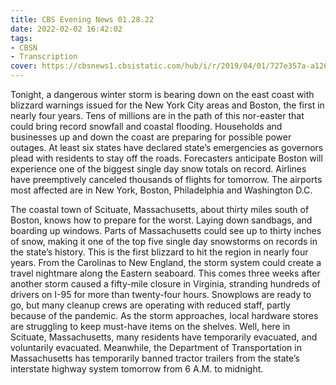 ```yaml
---
title: CBS Evening News 01.28.22
date: 2022-02-02 16:42:02
tags:
- CBSN
- Transcription
cover: https://cbsnews1.cbsistatic.com/hub/i/r/2019/04/01/727e357a-a126-4138-a2c5-4d3222669d57/thumbnail/640x360/3ff2761028dc5c65cc4f07acd54bcd5c/cbsn2-logo-1920x1080.jpg
---
```

Tonight, a dangerous winter storm is bearing down on the east coast with blizzard warnings issued for the New York City areas and Boston, the first in nearly four years. Tens of millions are in the path of this nor-easter that could bring record snowfall and coastal flooding. Households and businesses up and down the coast are preparing for possible power outages. At least six states have declared state’s emergencies as governors plead with residents to stay off the roads. Forecasters anticipate Boston will experience one of the biggest single day snow totals on record. Airlines have preemptively canceled thousands of flights for tomorrow. The airports most affected are in New York, Boston, Philadelphia and Washington D.C.

The coastal town of Scituate, Massachusetts, about thirty miles south of Boston, knows how to prepare for the worst. Laying down sandbags, and boarding up windows. Parts of Massachusetts could see up to thirty inches of snow, making it one of the top five single day snowstorms on records in the state’s history. This is the first blizzard to hit the region in nearly four years. From the Carolinas to New England, the storm system could create a travel nightmare along the Eastern seaboard. This comes three weeks after another storm caused a fifty-mile closure in Virginia, stranding hundreds of drivers on I-95 for more than twenty-four hours. Snowplows are ready to go, but many cleanup crews are operating with reduced staff, partly because of the pandemic. As the storm approaches, local hardware stores are struggling to keep must-have items on the shelves. Well, here in Scituate, Massachusetts, many residents have temporarily evacuated, and voluntarily evacuated. Meanwhile, the Department of Transportation in Massachusetts has temporarily banned tractor trailers from the state’s interstate highway system tomorrow from 6 A.M. to midnight. 

